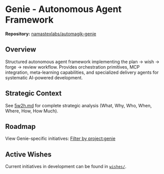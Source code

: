 # Genie - Autonomous Agent Framework

**Repository:** [namastexlabs/automagik-genie](https://github.com/namastexlabs/automagik-genie)

## Overview

Structured autonomous agent framework implementing the plan → wish → forge → review workflow. Provides orchestration primitives, MCP integration, meta-learning capabilities, and specialized delivery agents for systematic AI-powered development.

## Strategic Context

See [5w2h.md](5w2h.md) for complete strategic analysis (What, Why, Who, When, Where, How, How Much).

## Roadmap

View Genie-specific initiatives: [Filter by project:genie](https://github.com/orgs/namastexlabs/projects/9?filterQuery=label%3Aproject%3Agenie)

## Active Wishes

Current initiatives in development can be found in [`wishes/`](wishes/).
